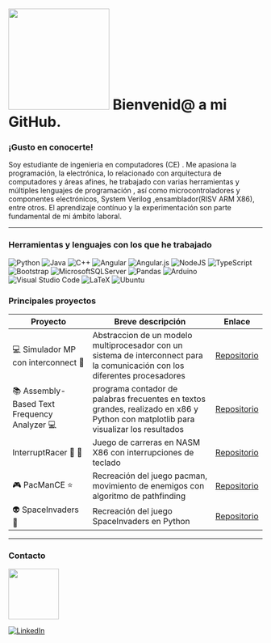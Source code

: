 # <img src="https://media2.giphy.com/media/v1.Y2lkPTc5MGI3NjExM3IyZWs4aTV3YWx2Z3d1ODBpaWQ2eWtrczU0eTE1cHBhZWZ5NmZqMSZlcD12MV9pbnRlcm5hbF9naWZfYnlfaWQmY3Q9cw/yTFemEJxmeW2YLOT6p/giphy.gif" width="200"/> Bienvenid@ a  mi GitHub.
### ¡Gusto en conocerte!
Soy estudiante de ingenieria en computadores (CE) . Me apasiona la programación, la electrónica, lo relacionado con arquitectura de computadores y áreas afines, he trabajado con varias herramientas y múltiples lenguajes de programación , así como microcontroladores y componentes electrónicos, System Verilog ,ensamblador(RISV ARM X86), entre otros. El aprendizaje contínuo y la experimentación son parte fundamental de mi ámbito laboral.

---

### Herramientas y lenguajes con los que he trabajado
![Python](https://img.shields.io/badge/python-3670A0?style=for-the-badge&logo=python&logoColor=ffdd54)
![Java](https://img.shields.io/badge/java-%23ED8B00.svg?style=for-the-badge&logo=openjdk&logoColor=white)
![C++](https://img.shields.io/badge/c++-%2300599C.svg?style=for-the-badge&logo=c%2B%2B&logoColor=white)
![Angular](https://img.shields.io/badge/angular-%23DD0031.svg?style=for-the-badge&logo=angular&logoColor=white)
![Angular.js](https://img.shields.io/badge/angular.js-%23E23237.svg?style=for-the-badge&logo=angularjs&logoColor=white)
![NodeJS](https://img.shields.io/badge/node.js-6DA55F?style=for-the-badge&logo=node.js&logoColor=white)
![TypeScript](https://img.shields.io/badge/typescript-%23007ACC.svg?style=for-the-badge&logo=typescript&logoColor=white)
![Bootstrap](https://img.shields.io/badge/bootstrap-%238511FA.svg?style=for-the-badge&logo=bootstrap&logoColor=white)
![MicrosoftSQLServer](https://img.shields.io/badge/Microsoft%20SQL%20Server-CC2927?style=for-the-badge&logo=microsoft%20sql%20server&logoColor=white)
![Pandas](https://img.shields.io/badge/pandas-%23150458.svg?style=for-the-badge&logo=pandas&logoColor=white)
![Arduino](https://img.shields.io/badge/-Arduino-00979D?style=for-the-badge&logo=Arduino&logoColor=white)
![Visual Studio Code](https://img.shields.io/badge/Visual%20Studio%20Code-0078d7.svg?style=for-the-badge&logo=visual-studio-code&logoColor=white)
![LaTeX](https://img.shields.io/badge/latex-%23008080.svg?style=for-the-badge&logo=latex&logoColor=white)
![Ubuntu](https://img.shields.io/badge/Ubuntu-E95420?style=for-the-badge&logo=ubuntu&logoColor=white)

### Principales proyectos


| Proyecto                            | Breve descripción                                               | Enlace                            |
|-------------------------------------|------------------------------------------------------------------|-----------------------------------|
|:computer: Simulador MP con interconnect :train:| Abstraccion de un modelo multiprocesador con un sistema de interconnect para la comunicación con los diferentes procesadores| [Repositorio](https://github.com/EmilioTec10/Proyecto1-Arquitectura2) |
|:books: Assembly-Based Text Frequency Analyzer   :computer:         |  programa contador de palabras frecuentes en textos grandes, realizado en x86 y Python con matplotlib para visualizar los resultados |[Repositorio](https://github.com/kronk99/proyecto1arqui1) |
| InterruptRacer    :blue_car:   :red_car:     | Juego de carreras en NASM X86 con interrupciones de teclado                            | [Repositorio](https://github.com/kronk99/Grand_track_TEC) |
|:video_game: PacManCE  :star:             | Recreación del juego pacman, movimiento de enemigos con algoritmo de pathfinding                            | [Repositorio](https://github.com/kronk99/PacmanMobile) |
|:alien: SpaceInvaders :space_invader:         | Recreación del juego SpaceInvaders en Python                   | [Repositorio](https://github.com/kronk99/SpaceInvaders)|

---

### Contacto
<img src="https://media4.giphy.com/media/v1.Y2lkPTc5MGI3NjExMXVnOTZieWsyNWQ4b2F5ZTA5bXdmbXJ5c25qMW9yNDFtcWFjM2s0MSZlcD12MV9pbnRlcm5hbF9naWZfYnlfaWQmY3Q9cw/ZRdyomzP2EnsnkBGJS/giphy.gif" width="100"/> 

[![LinkedIn](https://img.shields.io/badge/linkedin-%230077B5.svg?style=for-the-badge&logo=linkedin&logoColor=white)](https://www.linkedin.com/in/luis-alfredo-gonz%C3%A1lez-sanchez-860291280/)

<!--
**kronk99/kronk99** is a ✨ _special_ ✨ repository because its `README.md` (this file) appears on your GitHub profile.

Here are some ideas to get you started:

- 🔭 I’m currently working on ...
- 🌱 I’m currently learning ...
- 👯 I’m looking to collaborate on ...
- 🤔 I’m looking for help with ...
- 💬 Ask me about ...
- 📫 How to reach me: ...
- 😄 Pronouns: ...
- ⚡ Fun fact: ...
-->

